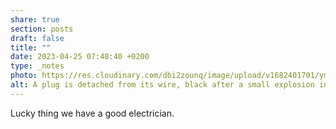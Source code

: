 ```yaml
---
share: true
section: posts
draft: false
title: ""
date: 2023-04-25 07:48:40 +0200
type: _notes
photo: https://res.cloudinary.com/dbi2zounq/image/upload/v1682401701/ymwpx5iqh4tz6tu4joi3.jpg
alt: A plug is detached from its wire, black after a small explosion in the electric circuit.
---
```


Lucky thing we have a good electrician. 
